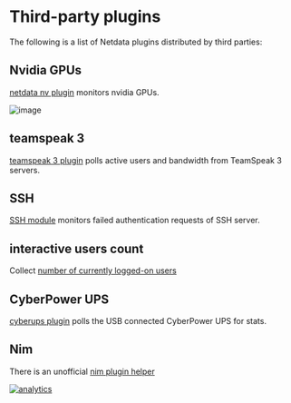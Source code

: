# Third-party plugins

The following is a list of Netdata plugins distributed by third parties:

## Nvidia GPUs

[netdata nv plugin](https://github.com/coraxx/netdata_nv_plugin) monitors nvidia GPUs.

![image](https://user-images.githubusercontent.com/2662304/29516895-351e905e-867b-11e7-9863-3fb6924490ab.png)

## teamspeak 3

[teamspeak 3 plugin](https://github.com/coraxx/netdata_ts3_plugin) polls active users and bandwidth from TeamSpeak 3 servers.

## SSH

[SSH module](https://github.com/Yaser-Amiri/netdata-ssh-module) monitors failed authentication requests of SSH server.

## interactive users count

Collect [number of currently logged-on users](https://github.com/veksh/netdata-numsessions)

## CyberPower UPS

[cyberups plugin](https://github.com/HawtDogFlvrWtr/netdata_cyberpwrups_plugin) polls the USB connected CyberPower UPS for stats.

## Nim

There is an unofficial [nim plugin helper](https://github.com/FedericoCeratto/nim-netdata-plugin)

[![analytics](https://www.google-analytics.com/collect?v=1&aip=1&t=pageview&_s=1&ds=github&dr=https%3A%2F%2Fgithub.com%2Fnetdata%2Fnetdata&dl=https%3A%2F%2Fmy-netdata.io%2Fgithub%2Fdocs%2FThird-Party-Plugins&_u=MAC~&cid=5792dfd7-8dc4-476b-af31-da2fdb9f93d2&tid=UA-64295674-3)]()
